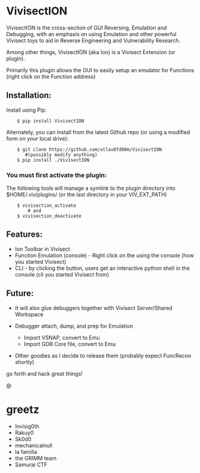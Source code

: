 # VivisectION

VivisectION is the cross-section of GUI Reversing, Emulation and Debugging, with an emphasis on using Emulation and other powerful Vivisect toys to aid in Reverse Engineering and Vulnerability Research.

Among other things, VivisectION (aka Ion) is a Vivisect Extension (or plugin).

Primarily this plugin allows the GUI to easily setup an emulator for Functions (right click on the Function address)


## Installation:
Install using Pip:
```
    $ pip install VivisectION
```

Alternately, you can install from the latest Github repo (or using a modified form on your local drive):
```
    $ git clone https://github.com/atlas0fd00m/VivisectION
       #(possibly modify anything)
    $ pip install ./VivisectION
```

### You must first activate the plugin:
The following tools will manage a symlink to the plugin directory into $HOME/.viv/plugins/ (or the last directory in your VIV_EXT_PATH)
```
    $ vivisection_activate 
        # and 
    $ vivisection_deactivate
```

## Features:
* Ion Toolbar in Vivisect
* Function Emulation (console) - Right click on the using the console (how you started Vivisect)
* CLI - by clicking the button, users get an interactive python shell in the console (cli you started Vivisect from)


## Future:
* It will also glue debuggers together with Vivisect Server/Shared Workspace

* Debugger attach, dump, and prep for Emulation
    * Import VSNAP, convert to Emu
    * Import GDB Core file, convert to Emu

* Other goodies as I decide to release them (probably expect FuncRecon shortly)



go forth and hack great things!

@

# greetz

* Invisig0th
* Rakuy0
* Sk0d0
* mechanicalnull
* la familia
* the GRIMM team
* Samurai CTF

